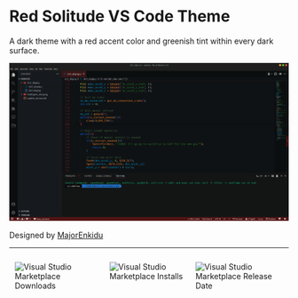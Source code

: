 # Red Solitude VS Code Theme

A dark theme with a red accent color and greenish tint within every dark surface.

![Sceenshot](screenshot.png)


Designed by [MajorEnkidu](https://github.com/MajorEnkidu)

---

<div class="badges">

![Visual Studio Marketplace Downloads](https://img.shields.io/visual-studio-marketplace/d/MajorEnkidu.red-solitude?style=for-the-badge)

![Visual Studio Marketplace Installs](https://img.shields.io/visual-studio-marketplace/i/MajorEnkidu.red-solitude?style=for-the-badge)

![Visual Studio Marketplace Release Date](https://img.shields.io/visual-studio-marketplace/release-date/MajorEnkidu.red-solitude?style=for-the-badge)

</div>

<style>

.badges {
    display: flex;
    margin: 25px 0;
}

.badges > * {
    margin: 0 10px;
}

</style>

